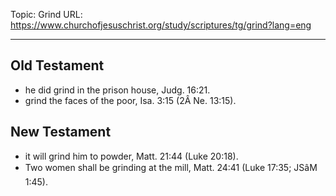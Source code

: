 Topic: Grind
URL: https://www.churchofjesuschrist.org/study/scriptures/tg/grind?lang=eng

---

## Old Testament

- he did grind in the prison house, Judg. 16:21.
- grind the faces of the poor, Isa. 3:15 (2Â Ne. 13:15).

## New Testament

- it will grind him to powder, Matt. 21:44 (Luke 20:18).
- Two women shall be grinding at the mill, Matt. 24:41 (Luke 17:35; JSâM 1:45).

